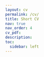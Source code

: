```yaml
---
layout: cv
permalink: /cv/
title: Short CV
nav: true
nav_order: 4
cv_pdf: 
description: 
toc:
  sidebar: left
---
```

